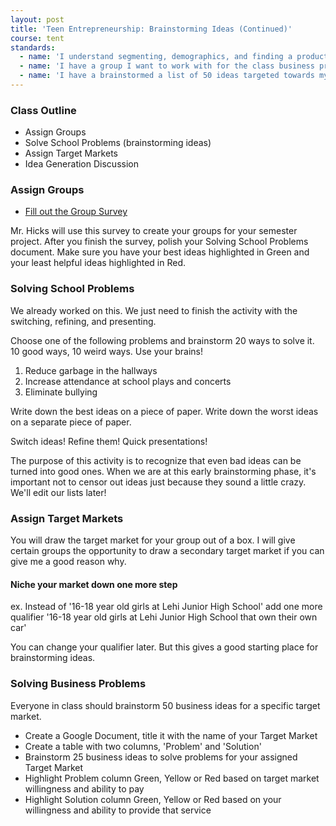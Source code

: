 ```yaml
---
layout: post
title: 'Teen Entrepreneurship: Brainstorming Ideas (Continued)'
course: tent
standards:
  - name: 'I understand segmenting, demographics, and finding a product-market fit'
  - name: 'I have a group I want to work with for the class business project'
  - name: 'I have a brainstormed a list of 50 ideas targeted towards my assigned market'
---
```


### Class Outline

* Assign Groups
* Solve School Problems (brainstorming ideas)
* Assign Target Markets
* Idea Generation Discussion

### Assign Groups

* [Fill out the Group Survey](https://docs.google.com/a/alpinedistrict.org/forms/d/1lVl6_zzRYXadRdd9TSskZ2IVbv-rtkMRi7WMXbNovgw/viewform?usp=send_form)

Mr. Hicks will use this survey to create your groups for your semester project. After you finish the survey, polish your Solving School Problems document. Make sure you have your best ideas highlighted in Green and your least helpful ideas highlighted in Red.

### Solving School Problems

<p class="message">We already worked on this. We just need to finish the activity with the switching, refining, and presenting.</p>

Choose one of the following problems and brainstorm 20 ways to solve it. 10 good ways, 10 weird ways. Use your brains!

1. Reduce garbage in the hallways
2. Increase attendance at school plays and concerts
3. Eliminate bullying

Write down the best ideas on a piece of paper. Write down the worst ideas on a separate piece of paper.

Switch ideas! Refine them! Quick presentations!

<p class="message">The purpose of this activity is to recognize that even bad ideas can be turned into good ones. When we are at this early brainstorming phase, it's important not to censor out ideas just because they sound a little crazy. We'll edit our lists later!</p>

### Assign Target Markets

You will draw the target market for your group out of a box. I will give certain groups the opportunity to draw a secondary target market if you can give me a good reason why.

#### Niche your market down one more step
ex. Instead of '16-18 year old girls at Lehi Junior High School' add one more qualifier '16-18 year old girls at Lehi Junior High School that own their own car'

You can change your qualifier later. But this gives a good starting place for brainstorming ideas.

### Solving Business Problems

Everyone in class should brainstorm 50 business ideas for a specific target market.

* Create a Google Document, title it with the name of your Target Market
* Create a table with two columns, 'Problem' and 'Solution'
* Brainstorm 25 business ideas to solve problems for your assigned Target Market
* Highlight Problem column Green, Yellow or Red based on target market willingness and ability to pay
* Highlight Solution column Green, Yellow or Red based on your willingness and ability to provide that service